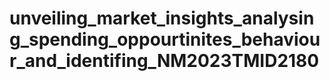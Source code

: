 # unveiling_market_insights_analysing_spending_oppourtinites_behaviour_and_identifing_NM2023TMID2180